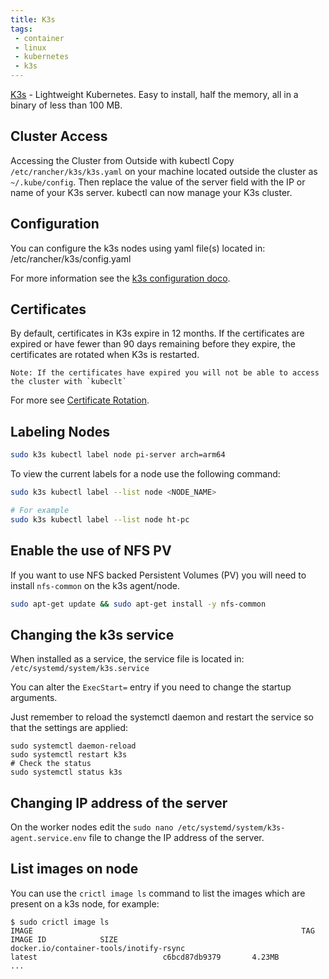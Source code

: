 ```yaml
---
title: K3s
tags:
 - container
 - linux
 - kubernetes
 - k3s
---
```


[K3s](https://docs.k3s.io/) - Lightweight Kubernetes. Easy to install, half the memory, all in a binary of less than 100 MB.
<!--more-->

## Cluster Access

Accessing the Cluster from Outside with kubectl
Copy `/etc/rancher/k3s/k3s.yaml` on your machine located outside the cluster as `~/.kube/config`. 
Then replace the value of the server field with the IP or name of your K3s server. kubectl can now manage your K3s cluster.

## Configuration

You can configure the k3s nodes using yaml file(s) located in: /etc/rancher/k3s/config.yaml

For more information see the [k3s configuration doco](https://docs.k3s.io/installation/configuration#configuration-file).

## Certificates

By default, certificates in K3s expire in 12 months.
If the certificates are expired or have fewer than 90 days remaining before they expire, the certificates are rotated when K3s is restarted.

    Note: If the certificates have expired you will not be able to access the cluster with `kubeclt`

For more see [Certificate Rotation](https://docs.k3s.io/advanced#certificate-rotation).

## Labeling Nodes

```sh
sudo k3s kubectl label node pi-server arch=arm64
```

To view the current labels for a node use the following command:
```sh
sudo k3s kubectl label --list node <NODE_NAME>

# For example
sudo k3s kubectl label --list node ht-pc
```

## Enable the use of NFS PV

If you want to use NFS backed Persistent Volumes (PV) you will need to install `nfs-common` on the k3s agent/node.

```sh
sudo apt-get update && sudo apt-get install -y nfs-common
```

## Changing the k3s service

When installed as a service, the service file is located in: `/etc/systemd/system/k3s.service`

You can alter the `ExecStart=` entry if you need to change the startup arguments.

Just remember to reload the systemctl daemon and restart the service so that the settings are applied:

```shell
sudo systemctl daemon-reload
sudo systemctl restart k3s
# Check the status
sudo systemctl status k3s
```

## Changing IP address of the server

On the worker nodes edit the `sudo nano /etc/systemd/system/k3s-agent.service.env` file to change the IP address of the server.

## List images on node

You can use the `crictl image ls` command to list the images which are present on a k3s node, for example:

```shell
$ sudo crictl image ls
IMAGE                                                            TAG                               IMAGE ID            SIZE
docker.io/container-tools/inotify-rsync                          latest                            c6bcd87db9379       4.23MB
...
```




